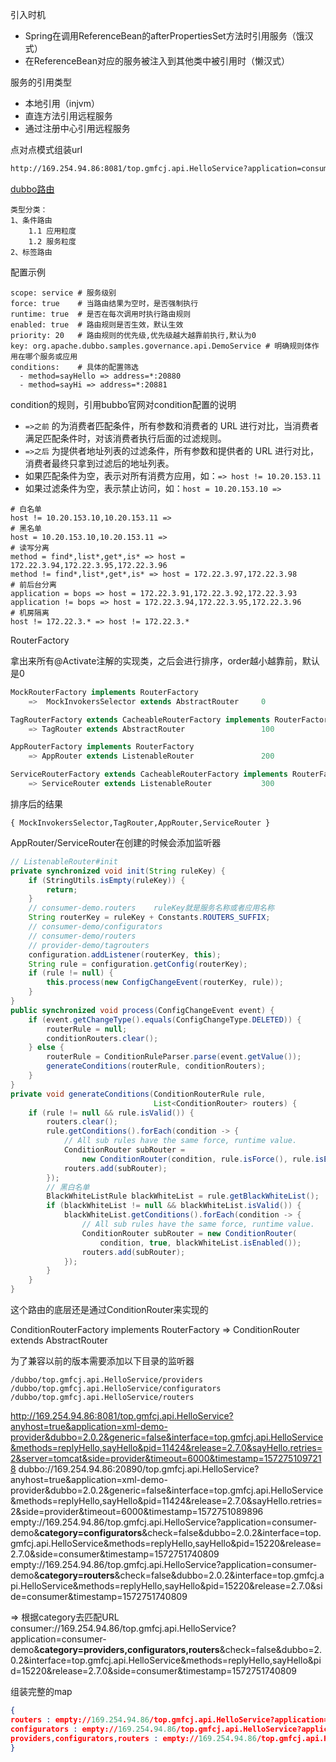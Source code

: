 

引入时机

+ Spring在调用ReferenceBean的afterPropertiesSet方法时引用服务（饿汉式）
+ 在ReferenceBean对应的服务被注入到其他类中被引用时（懒汉式）

服务的引用类型

+ 本地引用（injvm）
+ 直连方法引用远程服务
+ 通过注册中心引用远程服务



点对点模式组装url

```tex
http://169.254.94.86:8081/top.gmfcj.api.HelloService?application=consumer-demo&check=false&dubbo=2.0.2&group=&interface=top.gmfcj.api.HelloService&methods=replyHello,sayHello&pid=2132&register.ip=169.254.94.86&release=2.7.0&side=consumer&timestamp=1572747842170
```

[dubbo路由](http://dubbo.apache.org/zh-cn/docs/user/demos/routing-rule.html)

```properties
类型分类：
1、条件路由
	1.1 应用粒度
	1.2 服务粒度
2、标签路由
```

配置示例

```properties
scope: service # 服务级别
force: true	   # 当路由结果为空时，是否强制执行
runtime: true  # 是否在每次调用时执行路由规则
enabled: true  # 路由规则是否生效，默认生效
priority: 20   # 路由规则的优先级,优先级越大越靠前执行,默认为0
key: org.apache.dubbo.samples.governance.api.DemoService # 明确规则体作用在哪个服务或应用
conditions:    # 具体的配置筛选
  - method=sayHello => address=*:20880
  - method=sayHi => address=*:20881
```

condition的规则，引用bubbo官网对condition配置的说明

+ `=>之前` 的为消费者匹配条件，所有参数和消费者的 URL 进行对比，当消费者满足匹配条件时，对该消费者执行后面的过滤规则。
+ `=>之后` 为提供者地址列表的过滤条件，所有参数和提供者的 URL 进行对比，消费者最终只拿到过滤后的地址列表。
+ 如果匹配条件为空，表示对所有消费方应用，如：`=> host != 10.20.153.11`
+ 如果过滤条件为空，表示禁止访问，如：`host = 10.20.153.10 =>`

```properties
# 白名单
host != 10.20.153.10,10.20.153.11 =>
# 黑名单
host = 10.20.153.10,10.20.153.11 =>
# 读写分离
method = find*,list*,get*,is* => host = 172.22.3.94,172.22.3.95,172.22.3.96
method != find*,list*,get*,is* => host = 172.22.3.97,172.22.3.98
# 前后台分离
application = bops => host = 172.22.3.91,172.22.3.92,172.22.3.93
application != bops => host = 172.22.3.94,172.22.3.95,172.22.3.96
# 机房隔离
host != 172.22.3.* => host != 172.22.3.*
```







RouterFactory

拿出来所有@Activate注解的实现类，之后会进行排序，order越小越靠前，默认是0

```java
MockRouterFactory implements RouterFactory 
	=>  MockInvokersSelector extends AbstractRouter		0

TagRouterFactory extends CacheableRouterFactory implements RouterFactory 
	=> TagRouter extends AbstractRouter					100

AppRouterFactory implements RouterFactory 
	=> AppRouter extends ListenableRouter				200

ServiceRouterFactory extends CacheableRouterFactory implements RouterFactory 
	=> ServiceRouter extends ListenableRouter			300
```

排序后的结果

```properties
{ MockInvokersSelector,TagRouter,AppRouter,ServiceRouter }
```

AppRouter/ServiceRouter在创建的时候会添加监听器

```java
// ListenableRouter#init
private synchronized void init(String ruleKey) {
    if (StringUtils.isEmpty(ruleKey)) {
        return;
    }
    // consumer-demo.routers	ruleKey就是服务名称或者应用名称
    String routerKey = ruleKey + Constants.ROUTERS_SUFFIX;
    // consumer-demo/configurators
    // consumer-demo/routers
    // provider-demo/tagrouters        
    configuration.addListener(routerKey, this);
    String rule = configuration.getConfig(routerKey);
    if (rule != null) {
        this.process(new ConfigChangeEvent(routerKey, rule));
    }
}
public synchronized void process(ConfigChangeEvent event) {
    if (event.getChangeType().equals(ConfigChangeType.DELETED)) {
        routerRule = null;
        conditionRouters.clear();
    } else {
        routerRule = ConditionRuleParser.parse(event.getValue());
        generateConditions(routerRule, conditionRouters);
    }
}
private void generateConditions(ConditionRouterRule rule, 
                                List<ConditionRouter> routers) {
    if (rule != null && rule.isValid()) {
        routers.clear();
        rule.getConditions().forEach(condition -> {
            // All sub rules have the same force, runtime value.
            ConditionRouter subRouter = 
                new ConditionRouter(condition, rule.isForce(), rule.isEnabled());
            routers.add(subRouter);
        });
		// 黑白名单
        BlackWhiteListRule blackWhiteList = rule.getBlackWhiteList();
        if (blackWhiteList != null && blackWhiteList.isValid()) {
            blackWhiteList.getConditions().forEach(condition -> {
                // All sub rules have the same force, runtime value.
                ConditionRouter subRouter = new ConditionRouter(
                    condition, true, blackWhiteList.isEnabled());
                routers.add(subRouter);
            });
        }
    }
}
```

这个路由的底层还是通过ConditionRouter来实现的

ConditionRouterFactory implements RouterFactory => ConditionRouter extends AbstractRouter 

为了兼容以前的版本需要添加以下目录的监听器

```properties
/dubbo/top.gmfcj.api.HelloService/providers
/dubbo/top.gmfcj.api.HelloService/configurators
/dubbo/top.gmfcj.api.HelloService/routers
```

http://169.254.94.86:8081/top.gmfcj.api.HelloService?anyhost=true&application=xml-demo-provider&dubbo=2.0.2&generic=false&interface=top.gmfcj.api.HelloService&methods=replyHello,sayHello&pid=11424&release=2.7.0&sayHello.retries=2&server=tomcat&side=provider&timeout=6000&timestamp=1572751097218
dubbo://169.254.94.86:20890/top.gmfcj.api.HelloService?anyhost=true&application=xml-demo-provider&dubbo=2.0.2&generic=false&interface=top.gmfcj.api.HelloService&methods=replyHello,sayHello&pid=11424&release=2.7.0&sayHello.retries=2&side=provider&timeout=6000&timestamp=1572751089896
empty://169.254.94.86/top.gmfcj.api.HelloService?application=consumer-demo&**category=configurators**&check=false&dubbo=2.0.2&interface=top.gmfcj.api.HelloService&methods=replyHello,sayHello&pid=15220&release=2.7.0&side=consumer&timestamp=1572751740809
empty://169.254.94.86/top.gmfcj.api.HelloService?application=consumer-demo&**category=routers**&check=false&dubbo=2.0.2&interface=top.gmfcj.api.HelloService&methods=replyHello,sayHello&pid=15220&release=2.7.0&side=consumer&timestamp=1572751740809

=> 根据category去匹配URL consumer://169.254.94.86/top.gmfcj.api.HelloService?application=consumer-demo&**category=providers,configurators,routers**&check=false&dubbo=2.0.2&interface=top.gmfcj.api.HelloService&methods=replyHello,sayHello&pid=15220&release=2.7.0&side=consumer&timestamp=1572751740809  

组装完整的map

```json
{
routers : empty://169.254.94.86/top.gmfcj.api.HelloService?application=consumer-demo&category=routers&check=false&dubbo=2.0.2&interface=top.gmfcj.api.HelloService&methods=replyHello,sayHello&pid=15220&release=2.7.0&side=consumer&timestamp=1572751740809,
configurators : empty://169.254.94.86/top.gmfcj.api.HelloService?application=consumer-demo&category=configurators&check=false&dubbo=2.0.2&interface=top.gmfcj.api.HelloService&methods=replyHello,sayHello&pid=15220&release=2.7.0&side=consumer&timestamp=1572751740809,
providers,configurators,routers : empty://169.254.94.86/top.gmfcj.api.HelloService?application=consumer-demo&category=providers,configurators,routers&check=false&dubbo=2.0.2&interface=top.gmfcj.api.HelloService&methods=replyHello,sayHello&pid=15220&release=2.7.0&side=consumer&timestamp=1572751740809
}
```



